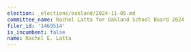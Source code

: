 ```yaml
---
election: _elections/oakland/2024-11-05.md
committee_name: Rachel Latta for Oakland School Board 2024
filer_id: '1469514'
is_incumbent: false
name: Rachel E. Latta
---
```

